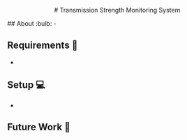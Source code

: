 <p align="center"># Transmission Strength Monitoring System<p>
## About :bulb:
-

## Requirements :wrench:
-

## Setup :computer:
-

## Future Work :construction: